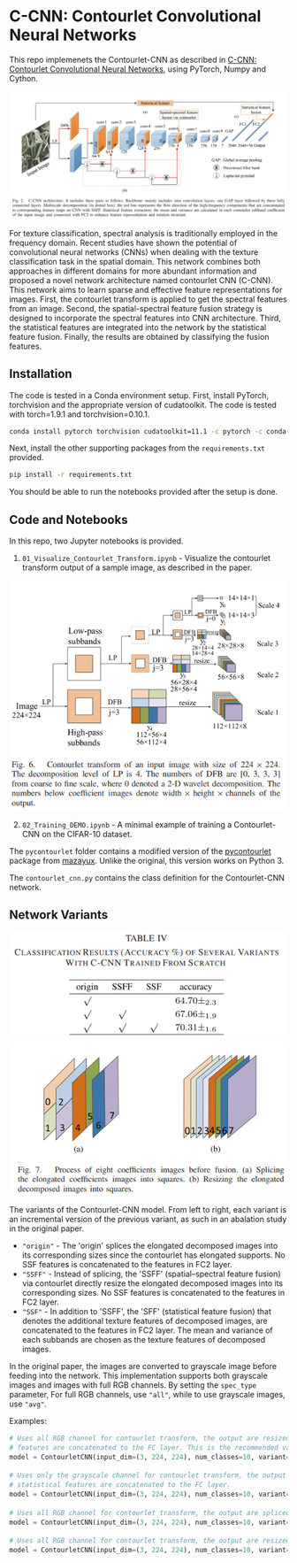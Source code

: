 # C-CNN: Contourlet Convolutional Neural Networks
This repo implemenets the Contourlet-CNN as described in [C-CNN: Contourlet Convolutional Neural Networks](https://ieeexplore.ieee.org/document/9145825), using PyTorch, Numpy and Cython.

![](images/C-CNN_architecture.png)

For texture classification, spectral analysis is traditionally employed in the frequency domain. Recent studies have shown the potential of convolutional neural networks (CNNs) when dealing with the texture classification task in the spatial domain. This network combines both approaches in different domains for more abundant information and proposed a novel network architecture named contourlet CNN (C-CNN). This network aims to learn sparse and effective feature representations for images. First, the contourlet transform is applied to get the spectral features from an image. Second, the spatial-spectral feature fusion strategy is designed to incorporate the spectral features into CNN architecture. Third, the statistical features are integrated into the network by the statistical feature fusion. Finally, the results are obtained by classifying the fusion features. 

## Installation
The code is tested in a Conda environment setup. First, install PyTorch, torchvision and the appropriate version of cudatoolkit. The code is tested with torch=1.9.1 and torchvision=0.10.1.
```bash
conda install pytorch torchvision cudatoolkit=11.1 -c pytorch -c conda-forge
```
Next, install the other supporting packages from the `requirements.txt` provided.
```bash
pip install -r requirements.txt
```
You should be able to run the notebooks provided after the setup is done.

## Code and Notebooks
In this repo, two Jupyter notebooks is provided.
1. `01_Visualize_Contourlet_Transform.ipynb` - Visualize the contourlet transform output of a sample image, as described in the paper.

![](images/contourlet_transform.png)

2. `02_Training_DEMO.ipynb` - A minimal example of training a Contourlet-CNN on the CIFAR-10 dataset. 

The `pycontourlet` folder contains a modified version of the [pycontourlet](https://github.com/mazayux/pycontourlet) package from [mazayux](https://github.com/mazayux). Unlike the original, this version works on Python 3.

The `contourlet_cnn.py` contains the class definition for the Contourlet-CNN network.

## Network Variants
![](images/ablation.png)
![](images/splicing_vs_resizing.png)

The variants of the Contourlet-CNN model. From left to right, each variant is an incremental version of the previous variant, as such in an abalation study in the original paper.
- ``"origin"`` - The 'origin' splices the elongated decomposed images into its corresponding sizes since the contourlet has elongated supports. No SSF features is concatenated to the features in FC2 layer.
- ``"SSFF"`` - Instead of splicing, the 'SSFF' (spatial–spectral feature fusion) via contourlet directly resize the elongated decomposed images into its corresponding sizes. No SSF features is concatenated to the features in FC2 layer.
- ``"SSF"`` - In addition to 'SSFF', the 'SFF' (statistical feature fusion) that denotes the additional texture features of decomposed images, are concatenated to the features in FC2 layer. The mean and variance of each subbands are chosen as the texture features of decomposed images.
 
In  the original paper, the images are converted to grayscale image before feeding into the network. This implementation supports both grayscale images and images with full RGB channels. By setting the `spec_type` parameter, For full RGB channels, use `"all"`, while to use grayscale images, use `"avg"`.

Examples:
```python
# Uses all RGB channel for contourlet transform, the output are resized, and the statistical
# features are concatenated to the FC layer. This is the recommended variant.
model = ContourletCNN(input_dim=(3, 224, 224), num_classes=10, variant="SSF", spec_type="all")

# Uses only the grayscale channel for contourlet transform, the output are resized, and the 
# statistical features are concatenated to the FC layer.
model = ContourletCNN(input_dim=(3, 224, 224), num_classes=10, variant="SSF", spec_type="avg")

# Uses all RGB channel for contourlet transform, the output are spliced
model = ContourletCNN(input_dim=(3, 224, 224), num_classes=10, variant="origin", spec_type="all")

# Uses all RGB channel for contourlet transform, the output are resized
model = ContourletCNN(input_dim=(3, 224, 224), num_classes=10, variant="SSSF", spec_type="all")
```
